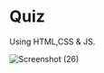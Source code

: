 # Quiz
 Using HTML,CSS & JS.

![Screenshot (26)](https://github.com/Dhrumit2003/Quiz/assets/141128230/ac340822-a186-40fc-86ec-6857094cdf19)
